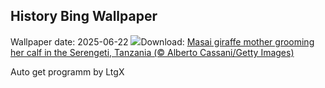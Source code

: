 ## History Bing Wallpaper
Wallpaper date: 2025-06-22
![](https://www.bing.com/th?id=OHR.SerengetiGiraffe_EN-US2127484447_UHD.jpg&w=1000)Download: [Masai giraffe mother grooming her calf in the Serengeti, Tanzania (© Alberto Cassani/Getty Images)](https://www.bing.com/th?id=OHR.SerengetiGiraffe_EN-US2127484447_UHD.jpg)

Auto get programm by LtgX
